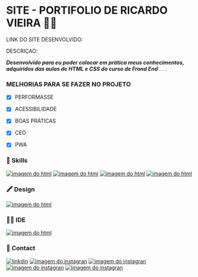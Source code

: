 # SITE - PORTIFOLIO DE RICARDO VIEIRA 👨‍💻
LINK DO SITE DESENVOLVIDO: 

DESCRIÇAO:

 ***Desenvolvido para eu poder colocar em prática meus conhecimentos, adquiridos das aulas de HTML e CSS do curso de Frond End***
 .
 .
 .
 ### MELHORIAS PARA SE FAZER NO PROJETO
 - [x] PERFORMASSE
 - [x] ACESSIBILIDADE
 - [x] BOAS PRÁTICAS
 - [x] CEO
 - [x] PWA


### 🚀 Skills

[![imagem do html](https://img.shields.io/badge/HTML-239120?style=for-the-badge&logo=html5&logoColor=white)](#)
[![imagem do html](https://img.shields.io/badge/CSS-239120?&style=for-the-badge&logo=css3&logoColor=white)](#)
[![imagem do html](https://img.shields.io/badge/GIT-E44C30?style=for-the-badge&logo=git&logoColor=white)](#)
[![imagem do html](https://img.shields.io/badge/JavaScript-F7DF1E?style=for-the-badge&logo=javascript&logoColor=black)](#)

### 🖍 Design

[![imagem do html](https://img.shields.io/badge/Figma-F24E1E?style=for-the-badge&logo=figma&logoColor=white)](#)


### 👩‍💻 IDE

[![imagem do html](https://img.shields.io/badge/Visual_Studio_Code-0078D4?style=for-the-badge&logo=visual%20studio%20code&logoColor=white)](#)

### 📱 Contact

  [![linkdin](https://img.shields.io/badge/LinkedIn-0077B5?style=for-the-badge&logo=linkedin&logoColor=white)](https://www.linkedin.com/in/ricardo-vieira-penha/)
[![imagem do instagran](https://img.shields.io/badge/Instagram-E4405F?style=for-the-badge&logo=instagram&logoColor=white)](https://www.instagram.com/kadu_vieira_rv/)
[![imagem do instagran](https://img.shields.io/badge/Gmail-D14836?style=for-the-badge&logo=gmail&logoColor=white)](<mailto:ricardo.dev.of@gmail.com>)
[![imagem do instagran](https://img.shields.io/badge/WhatsApp-25D366?style=for-the-badge&logo=whatsapp&logoColor=white)](https://wa.me/5598984178259)
[![imagem do instagran](https://img.shields.io/badge/website-000000?style=for-the-badge&logo=About.me&logoColor=white)](#)
